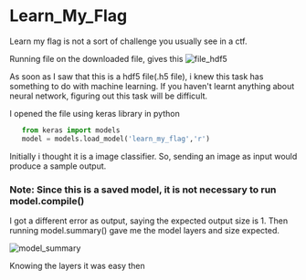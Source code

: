 # Learn_My_Flag


Learn my flag is not a sort of challenge you usually see in a ctf.

Running file on the downloaded file, gives this
![file_hdf5](https://user-images.githubusercontent.com/42334661/44017454-000be95e-9ef6-11e8-84cb-ef1c070104e0.png)

As soon as I saw that this is a hdf5 file(.h5 file), i knew this task has something to do with machine learning.
If you haven't learnt anything about neural network, figuring out this task will be difficult.

I opened the file using keras library in python
```python
   from keras import models
   model = models.load_model('learn_my_flag','r')
```

Initially i thought it is a image classifier. So, sending an image as input would produce a sample output.
### Note: Since this is a saved model, it is not necessary to run model.compile()


I got a different error as output, saying the expected output size is 1. Then running model.summary() gave me the model layers and size expected.

![model_summary](https://user-images.githubusercontent.com/42334661/44017934-be3af662-9ef7-11e8-8a63-480ddfad1fcf.jpeg)

Knowing the layers it was easy then


